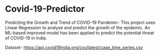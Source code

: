 # Covid-19-Predictor
Predicting the Growth and Trend of COVID-19 Pandemic-
This project uses Linear Regression to analyse and predict the growth of the epidemic. An ML-based improved model has been applied to predict the potential threat of COVID-19 in India.

Dataset-
https://api.covid19india.org/csv/latest/case_time_series.csv


